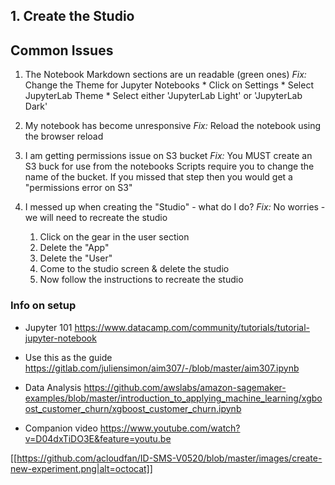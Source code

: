 ## 1. Create the Studio

## Common Issues
1. The Notebook Markdown sections are un readable (green ones)
   *Fix:* Change the Theme for Jupyter Notebooks
        * Click on Settings
        * Select JupyterLab Theme
        * Select either 'JupyterLab Light' or 'JupyterLab Dark'

2. My notebook has become unresponsive 
   *Fix:* Reload the notebook using the browser reload

3. I am getting permissions issue on S3 bucket
   *Fix:* You MUST create an S3 buck for use from the notebooks
   Scripts require you to change the name of the bucket. If you missed that step then you would get a "permissions error on S3"

4. I messed up when creating the "Studio" - what do I do?
   *Fix:* No worries - we will need to recreate the studio
   1. Click on the gear in the user section
   2. Delete the "App"
   3. Delete the "User"
   4. Come to the studio screen & delete the studio
   5. Now follow the instructions to recreate the studio



### Info on setup
- Jupyter 101
https://www.datacamp.com/community/tutorials/tutorial-jupyter-notebook

- Use this as the guide
https://gitlab.com/juliensimon/aim307/-/blob/master/aim307.ipynb

- Data Analysis
https://github.com/awslabs/amazon-sagemaker-examples/blob/master/introduction_to_applying_machine_learning/xgboost_customer_churn/xgboost_customer_churn.ipynb

- Companion video
https://www.youtube.com/watch?v=D04dxTiDO3E&feature=youtu.be


[[https://github.com/acloudfan/ID-SMS-V0520/blob/master/images/create-new-experiment.png|alt=octocat]]